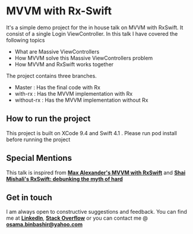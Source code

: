 # MVVM with Rx-Swift

It's a simple demo project for the in house talk on MVVM with RxSwift. It consist of a single Login ViewController.
In this talk I have covered the following topics 
- What are Massive ViewControllers
- How MVVM solve this Massive ViewControllers problem
- How MVVM and RxSwift works together

The project contains three branches. 
- Master : Has the final code with Rx
- with-rx : Has the MVVM implementation with Rx
- without-rx : Has the MVVM implementation without Rx

## How to run the project
This project is built on XCode 9.4 and Swift 4.1 . Please run pod install before running the project

## Special Mentions
This talk is inspired from [**Max Alexander's MVVM with RxSwift**](https://academy.realm.io/posts/slug-max-alexander-mvvm-rxswift/) and [**Shai Mishali's  RxSwift: debunking the myth of hard**](https://www.youtube.com/watch?v=GdvLP0ZAhhc)


## Get in touch
I am always open to constructive suggestions and feedback. You can find me at [**LinkedIn**](https://www.linkedin.com/in/osama-bin-bashir-225199118/), [**Stack Overflow**](https://stackoverflow.com/users/5889956/osama) or you can contact me @ **osama.binbashir@yahoo.com**
